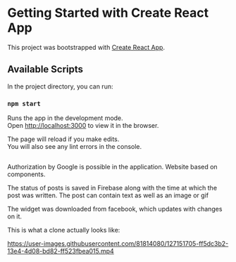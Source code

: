 # Getting Started with Create React App

This project was bootstrapped with [Create React App](https://github.com/facebook/create-react-app).

## Available Scripts

In the project directory, you can run:

### `npm start`

Runs the app in the development mode.\
Open [http://localhost:3000](http://localhost:3000) to view it in the browser.

The page will reload if you make edits.\
You will also see any lint errors in the console.

##
Authorization by Google is possible in the application.
Website based on components.

The status of posts is saved in Firebase along with the time at which the post was written.
The post can contain text as well as an image or gif

The widget was downloaded from facebook, which updates with changes on it.


This is what a clone actually looks like:

https://user-images.githubusercontent.com/81814080/127151705-ff5dc3b2-13e4-4d08-bd82-ff523fbea015.mp4
